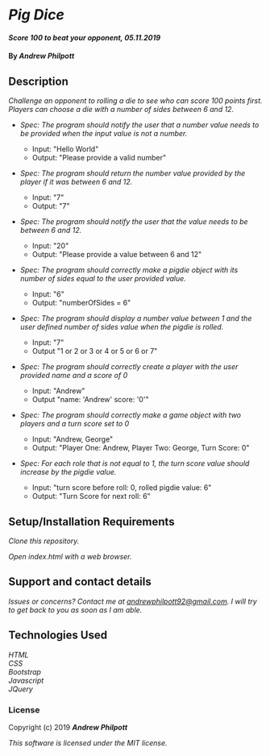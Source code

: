 # _Pig Dice_
#### _Score 100 to beat your opponent, 05.11.2019_
#### By _**Andrew Philpott**_
## Description
_Challenge an opponent to rolling a die to see who can score 100 points first. Players can choose a die with a number of sides between 6 and 12._

* _Spec: The program should notify the user that a number value needs to be provided when the input value is not a number._
    * Input: "Hello World"
    * Output: "Please provide a valid number"

* _Spec: The program should return the number value provided by the player if it was between 6 and 12._
    * Input: "7"
    * Output: "7"

* _Spec: The program should notify the user that the value needs to be between 6 and 12._
    * Input: "20"
    * Output: "Please provide a value between 6 and 12"

* _Spec: The program should correctly make a pigdie object with its number of sides equal to the user provided value._
    * Input: "6"
    * Output: "numberOfSides = 6"

* _Spec: The program should display a number value between 1 and the user defined number of sides value when the pigdie is rolled._
    * Input: "7"
    * Output "1 or 2 or 3 or 4 or 5 or 6 or 7"

* _Spec: The program should correctly create a player with the user provided name and a score of 0_
    * Input: "Andrew"
    * Output "name: 'Andrew' score: '0'"

* _Spec: The program should correctly make a game object with two players and a turn score set to 0_
    * Input: "Andrew, George"
    * Output: "Player One: Andrew, Player Two: George, Turn Score: 0"

* _Spec: For each role that is not equal to 1, the turn score value should increase by the pigdie value._
    * Input: "turn score before roll: 0, rolled pigdie value: 6"
    * Output: "Turn Score for next roll: 6"

## Setup/Installation Requirements
_Clone this repository._

_Open index.html with a web browser._

## Support and contact details
_Issues or concerns? Contact me at andrewphilpott92@gmail.com. I will try to get back to you as soon as I am able._

## Technologies Used
_HTML_<br>
_CSS_<br>
_Bootstrap_<br>
_Javascript_<br>
_JQuery_

### License
Copyright (c) 2019 **_Andrew Philpott_**

*This software is licensed under the MIT license.*
